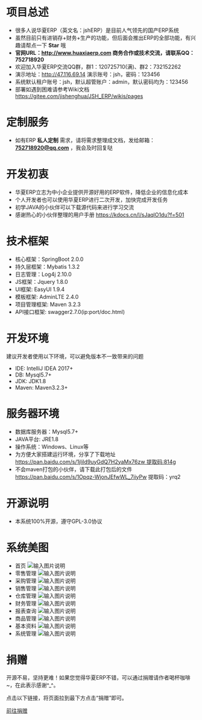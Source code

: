 # 项目总述
* 很多人说华夏ERP（英文名：jshERP）是目前人气领先的国产ERP系统
* 虽然目前只有进销存+财务+生产的功能，但后面会推出ERP的全部功能，有兴趣请帮点一下 **Star** 哦
* **官网URL：http://www.huaxiaerp.com  商务合作或技术交流，请联系QQ：752718920**
* 欢迎加入华夏ERP交流QQ群，群1：120725710(满)、群2：732152262
* 演示地址：http://47.116.69.14  演示账号：jsh，密码：123456
* 系统默认租户账号：jsh，默认超管账户：admin，默认密码均为：123456
* 部署如遇到困难请参考Wiki文档  https://gitee.com/jishenghua/JSH_ERP/wikis/pages

# 定制服务
* 如有ERP **私人定制** 需求，请将需求整理成文档，发给邮箱： **752718920@qq.com** ，我会及时回复哒

# 开发初衷
* 华夏ERP立志为中小企业提供开源好用的ERP软件，降低企业的信息化成本
* 个人开发者也可以使用华夏ERP进行二次开发，加快完成开发任务
* 初学JAVA的小伙伴可以下载源代码来进行学习交流
* 感谢热心的小伙伴整理的用户手册 https://kdocs.cn/l/sJaqlO1du?f=501

# 技术框架
* 核心框架：SpringBoot 2.0.0
* 持久层框架：Mybatis 1.3.2
* 日志管理：Log4j 2.10.0
* JS框架：Jquery 1.8.0
* UI框架: EasyUI 1.9.4
* 模板框架: AdminLTE 2.4.0
* 项目管理框架: Maven 3.2.3
* API接口框架: swagger2.7.0(ip:port/doc.html)

# 开发环境
建议开发者使用以下环境，可以避免版本不一致带来的问题
* IDE: IntelliJ IDEA 2017+
* DB: Mysql5.7+
* JDK: JDK1.8
* Maven: Maven3.2.3+

# 服务器环境
* 数据库服务器：Mysql5.7+
* JAVA平台: JRE1.8
* 操作系统：Windows、Linux等
* 为方便大家搭建运行环境，分享了下载地址 https://pan.baidu.com/s/1jlild9uyGdQ7H2yaMx76zw 提取码:814g
* 不会maven打包的小伙伴，请下载此打包后的文件 https://pan.baidu.com/s/1Opqz-WjonJEfwWL_7iiyPw 提取码：yrq2

# 开源说明
* 本系统100%开源，遵守GPL-3.0协议

# 系统美图
* 首页
![输入图片说明](https://images.gitee.com/uploads/images/2020/0529/231814_369bb779_852955.png "首页.png")
* 零售管理
![输入图片说明](https://images.gitee.com/uploads/images/2020/0529/231841_c9ce6aef_852955.png "零售管理.png")
* 采购管理
![输入图片说明](https://images.gitee.com/uploads/images/2020/0529/231855_c479fab0_852955.png "采购管理.png")
* 销售管理
![输入图片说明](https://images.gitee.com/uploads/images/2020/0529/231921_9c3e50ad_852955.png "销售管理.png")
* 仓库管理
![输入图片说明](https://images.gitee.com/uploads/images/2020/0529/231940_7a92e2d4_852955.png "仓库管理.png")
* 财务管理
![输入图片说明](https://images.gitee.com/uploads/images/2020/0529/231953_fba4f4db_852955.png "财务管理.png")
* 报表查询
![输入图片说明](https://images.gitee.com/uploads/images/2020/0529/232009_804e695f_852955.png "报表查询.png")
* 商品管理
![输入图片说明](https://images.gitee.com/uploads/images/2020/0529/232026_1cb16302_852955.png "商品管理.png")
* 基本资料
![输入图片说明](https://images.gitee.com/uploads/images/2020/0529/232044_61213fdc_852955.png "基本资料.png")
* 系统管理
![输入图片说明](https://images.gitee.com/uploads/images/2020/0529/232101_a502d325_852955.png "系统管理.png")

# 捐赠
开源不易，坚持更难！如果您觉得华夏ERP不错，可以通过捐赠请作者喝杯咖啡~，在此表示感谢^_^。

点击以下链接，将页面拉到最下方点击“捐赠”即可。

[前往捐赠](https://gitee.com/jishenghua/JSH_ERP)